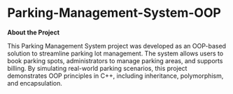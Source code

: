 # Parking-Management-System-OOP

**About the Project**

This Parking Management System project was developed as an OOP-based solution to streamline parking lot management. The system allows users to book parking spots, administrators to manage parking areas, and supports billing. By simulating real-world parking scenarios, this project demonstrates OOP principles in C++, including inheritance, polymorphism, and encapsulation.
